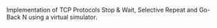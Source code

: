Implementation of TCP Protocols Stop & Wait, Selective Repeat and Go-Back N using a virtual simulator.
